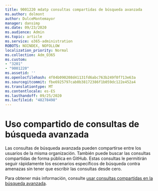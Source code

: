 ```yaml
---
title: 9001220 mdatp consultas compartidas de búsqueda avanzada
ms.author: dolmont
author: DulceMontemayor
manager: dansimp
ms.date: 09/23/2020
ms.audience: Admin
ms.topic: article
ms.service: o365-administration
ROBOTS: NOINDEX, NOFOLLOW
localization_priority: Normal
ms.collection: Adm_O365
ms.custom:
- "3201"
- "9001220"
ms.assetid: ''
ms.openlocfilehash: 4f04b090208d41131fd6abc763b249f0f713e63a
ms.sourcegitcommit: fbe6925797cab0b38172386f1b059dc122e452a4
ms.translationtype: MT
ms.contentlocale: es-ES
ms.lasthandoff: 09/25/2020
ms.locfileid: "48278498"
---
```

# <a name="sharing-advanced-hunting-queries"></a>Uso compartido de consultas de búsqueda avanzada

Las consultas de búsqueda avanzada pueden compartirse entre los usuarios de la misma organización. También puede buscar las consultas compartidas de forma pública en GitHub. Estas consultas le permitirán seguir rápidamente los escenarios específicos de búsqueda contra amenazas sin tener que escribir las consultas desde cero.
  
Para obtener más información, consulte [usar consultas compartidas en la búsqueda avanzada](https://docs.microsoft.com/windows/security/threat-protection/microsoft-defender-atp/advanced-hunting-shared-queries).